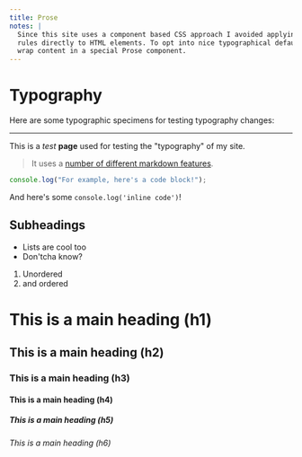 ```yaml
---
title: Prose
notes: |
  Since this site uses a component based CSS approach I avoided applying CSS
  rules directly to HTML elements. To opt into nice typographical defaults I
  wrap content in a special Prose component.
---
```


<div class="prose">

# Typography

Here are some typographic specimens for testing typography changes:

---

This is a _test_ **page** used for testing the "typography" of my site.

> It uses a [number of different markdown features](http://google.com).

```js
console.log("For example, here's a code block!");
```

And here's some `console.log('inline code')`!

## Subheadings

- Lists are cool too
- Don'tcha know?

1. Unordered
2. and ordered

# This is a main heading (h1)

## This is a main heading (h2)

### This is a main heading (h3)

#### This is a main heading (h4)

##### This is a main heading (h5)

###### This is a main heading (h6)

</div>
